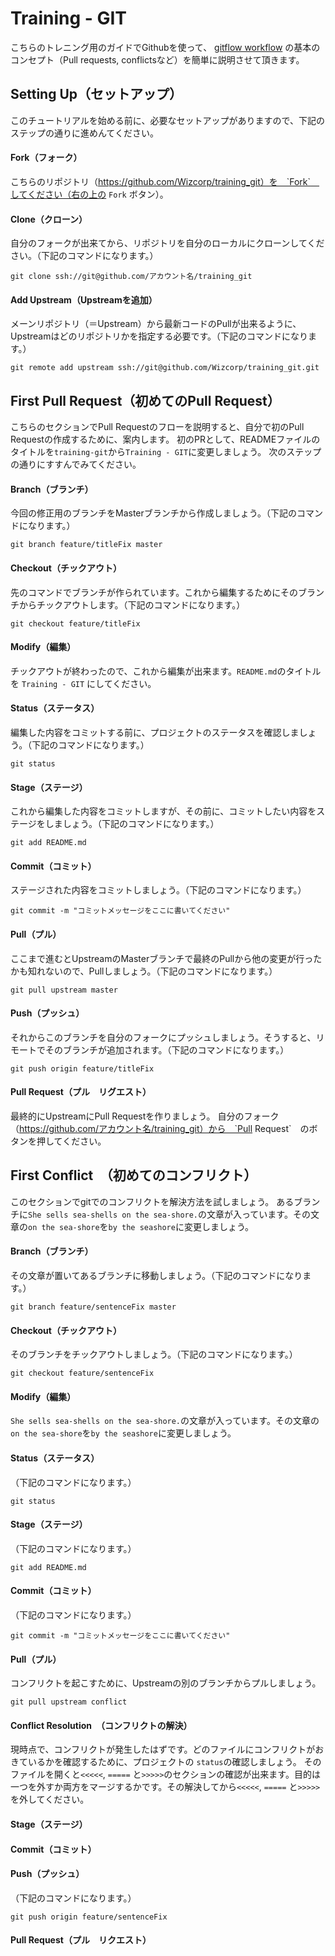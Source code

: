 Training - GIT
============
こちらのトレニング用のガイドでGithubを使って、 [gitflow workflow](http://keijinsonyaban.blogspot.jp/2010/10/successful-git-branching-model.html) の基本のコンセプト（Pull requests, conflictsなど）を簡単に説明させて頂きます。

Setting Up（セットアップ）
----------
このチュートリアルを始める前に、必要なセットアップがありますので、下記のステップの通りに進めんてください。

#### Fork（フォーク）
こちらのリポジトリ（https://github.com/Wizcorp/training_git）を　`Fork`　してください（右の上の `Fork` ボタン）。

#### Clone（クローン）
自分のフォークが出来てから、リポジトリを自分のローカルにクローンしてください。（下記のコマンドになります。）

`git clone ssh://git@github.com/アカウント名/training_git`

#### Add Upstream（Upstreamを追加）
メーンリポジトリ（＝Upstream）から最新コードのPullが出来るように、Upstreamはどのリポジトリかを指定する必要です。（下記のコマンドになります。）

`git remote add upstream ssh://git@github.com/Wizcorp/training_git.git`


First Pull Request（初めてのPull Request）
------------------
こちらのセクションでPull Requestのフローを説明すると、自分で初のPull Requestの作成するために、案内します。
初のPRとして、READMEファイルのタイトルを`training-git`から`Training - GIT`に変更しましょう。
次のステップの通りにすすんでみてください。

#### Branch（ブランチ）
今回の修正用のブランチをMasterブランチから作成しましょう。（下記のコマンドになります。）

`git branch feature/titleFix master`

#### Checkout（チックアウト）
先のコマンドでブランチが作られています。これから編集するためにそのブランチからチックアウトします。（下記のコマンドになります。）

`git checkout feature/titleFix`

#### Modify（編集）
チックアウトが終わったので、これから編集が出来ます。`README.md`のタイトルを `Training - GIT` にしてください。

#### Status（ステータス）
編集した内容をコミットする前に、プロジェクトのステータスを確認しましょう。（下記のコマンドになります。）

`git status`

#### Stage（ステージ）
これから編集した内容をコミットしますが、その前に、コミットしたい内容をステージをしましょう。（下記のコマンドになります。）

`git add README.md`

#### Commit（コミット）
ステージされた内容をコミットしましょう。（下記のコマンドになります。）

`git commit -m "コミットメッセージをここに書いてください"`

#### Pull（プル）
ここまで進むとUpstreamのMasterブランチで最終のPullから他の変更が行ったかも知れないので、Pullしましょう。（下記のコマンドになります。）

`git pull upstream master`

#### Push（プッシュ）
それからこのブランチを自分のフォークにプッシュしましょう。そうすると、リモートでそのブランチが追加されます。（下記のコマンドになります。）

`git push origin feature/titleFix`

#### Pull Request（プル　リグエスト）
最終的にUpstreamにPull Requestを作りましょう。
自分のフォーク（https://github.com/アカウント名/training_git）から　`Pull Request`　のボタンを押してください。


First Conflict　（初めてのコンフリクト）
--------------
このセクションでgitでのコンフリクトを解決方法を試しましょう。
あるブランチに`She sells sea-shells on the sea-shore.`の文章が入っています。その文章の`on the sea-shore`を`by the seashore`に変更しましょう。

#### Branch（ブランチ）

その文章が置いてあるブランチに移動しましょう。（下記のコマンドになります。）

`git branch feature/sentenceFix master`

#### Checkout（チックアウト）
そのブランチをチックアウトしましょう。（下記のコマンドになります。）

`git checkout feature/sentenceFix`

#### Modify（編集）
`She sells sea-shells on the sea-shore.`の文章が入っています。その文章の`on the sea-shore`を`by the seashore`に変更しましょう。

#### Status（ステータス）
（下記のコマンドになります。）

`git status`

#### Stage（ステージ）
（下記のコマンドになります。）

`git add README.md`

#### Commit（コミット）
（下記のコマンドになります。）

`git commit -m "コミットメッセージをここに書いてください"`

#### Pull（プル）
コンフリクトを起こすために、Upstreamの別のブランチからプルしましょう。

`git pull upstream conflict`

#### Conflict Resolution　（コンフリクトの解決）
現時点で、コンフリクトが発生したはずです。どのファイルにコンフリクトがおきているかを確認するために、プロジェクトの `status`の確認しましょう。
そのファイルを開くと`<<<<<`, `=====` と`>>>>>`のセクションの確認が出来ます。目的は一つを外すか両方をマージするかです。その解決してから`<<<<<`, `=====` と`>>>>>`を外してください。

#### Stage（ステージ）

#### Commit（コミット）

#### Push（プッシュ）
（下記のコマンドになります。）

`git push origin feature/sentenceFix`

#### Pull Request（プル　リクエスト）

